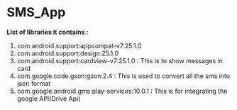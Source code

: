 # SMS_App
<b>List of libraries it contains : </b> <br>
1. com.android.support:appcompat-v7:25.1.0 <br>
2. com.android.support:design:25.1.0<br>
3. com.android.support:cardview-v7:25.1.0 : This is to show messages in card<br>
4. com.google.code.gson:gson:2.4 : This is used to convert all the sms into json format <br>
5. com.google.android.gms:play-services:10.0.1 : This is for integrating the google API(Drive Api)
